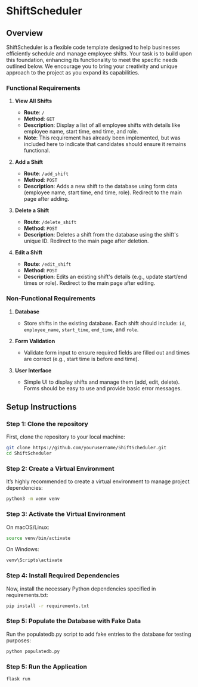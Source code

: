 # ShiftScheduler

## Overview
ShiftScheduler is a flexible code template designed to help businesses efficiently schedule and manage employee shifts. Your task is to build upon this foundation, enhancing its functionality to meet the specific needs outlined below. We encourage you to bring your creativity and unique approach to the project as you expand its capabilities.

### Functional Requirements

1. **View All Shifts**  
   - **Route**: `/`  
   - **Method**: `GET`  
   - **Description**: Display a list of all employee shifts with details like employee name, start time, end time, and role.
   - **Note**: This requirement has already been implemented, but was included here to indicate that candidates should ensure it remains functional.

2. **Add a Shift**  
   - **Route**: `/add_shift`  
   - **Method**: `POST`  
   - **Description**: Adds a new shift to the database using form data (employee name, start time, end time, role). Redirect to the main page after adding.

3. **Delete a Shift**  
   - **Route**: `/delete_shift`  
   - **Method**: `POST`  
   - **Description**: Deletes a shift from the database using the shift's unique ID. Redirect to the main page after deletion.

4. **Edit a Shift**  
   - **Route**: `/edit_shift`  
   - **Method**: `POST`  
   - **Description**: Edits an existing shift's details (e.g., update start/end times or role). Redirect to the main page after editing.

### Non-Functional Requirements

1. **Database**  
   - Store shifts in the existing database. Each shift should include: `id`, `employee_name`, `start_time`, `end_time`, and `role`.

2. **Form Validation**  
   - Validate form input to ensure required fields are filled out and times are correct (e.g., start time is before end time).

3. **User Interface**  
   - Simple UI to display shifts and manage them (add, edit, delete). Forms should be easy to use and provide basic error messages.


## Setup Instructions

### Step 1: Clone the repository
First, clone the repository to your local machine:
```bash
git clone https://github.com/yourusername/ShiftScheduler.git
cd ShiftScheduler
```

### Step 2: Create a Virtual Environment
It’s highly recommended to create a virtual environment to manage project dependencies:
```bash
python3 -m venv venv
```

### Step 3: Activate the Virtual Environment 
On macOS/Linux:
```bash
source venv/bin/activate
```
On Windows:
```bash
venv\Scripts\activate
```

### Step 4: Install Required Dependencies
Now, install the necessary Python dependencies specified in requirements.txt:
```bash 
pip install -r requirements.txt
```

### Step 5: Populate the Database with Fake Data
Run the populatedb.py script to add fake entries to the database for testing purposes:
```bash
python populatedb.py
```

### Step 5: Run the Application
```bash 
flask run 
```
